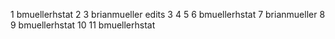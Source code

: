 1 bmuellerhstat
2
3 brianmueller edits 3
4
5
6 bmuellerhstat
7 brianmueller
8
9 bmuellerhstat
10
11 bmuellerhstat
